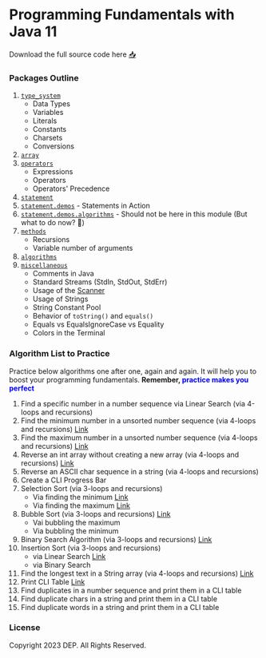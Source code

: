 # Programming Fundamentals with Java 11

Download the full source code here [📥](https://github.com/IJSE-Direct-Entry-Program-10/programming-fundamentals/archive/refs/heads/main.zip)

### Packages Outline
1. [`type_system`](src/type_system)
   - Data Types
   - Variables
   - Literals
   - Constants
   - Charsets
   - Conversions
2. [`array`](src/array)
3. [`operators`](src/operators)
   - Expressions
   - Operators
   - Operators' Precedence
3. [`statement`](src/statement)
4. [`statement.demos`](src/statement/demos) - Statements in Action
5. [`statement.demos.algorithms`](src/statement/demos/algorithms) - Should not be here in this module (But what to do now? 🤷)
7. [`methods`](src/method)
   - Recursions
   - Variable number of arguments
7. [`algorithms`](src/algorithms)
8. [`miscellaneous`](src/miscellaneous)
   - Comments in Java
   - Standard Streams (StdIn, StdOut, StdErr)
   - Usage of the [Scanner](https://docs.oracle.com/en/java/javase/11/docs/api/java.base/java/util/Scanner.html)
   - Usage of Strings
   - String Constant Pool
   - Behavior of `toString()` and `equals()`
   - Equals vs EqualsIgnoreCase vs Equality
   - Colors in the Terminal

### Algorithm List to Practice
Practice below algorithms one after one, again and again. It will help you to boost your programming fundamentals. **Remember, <span style="color: blue;">practice makes you perfect**</span> 
   1. Find a specific number in a number sequence via Linear Search (via 4-loops and recursions)
   2. Find the minimum number in a unsorted number sequence (via 4-loops and recursions) [Link](src/statement/demos/algorithms/MinMaxAlgo.java)
   3. Find the maximum number in a unsorted number sequence (via 4-loops and recursions) [Link](src/statement/demos/algorithms/MinMaxAlgo.java)
   4. Reverse an int array without creating a new array (via 4-loops and recursions) [Link](src/statement/demos/algorithms/ReverseArray.java)
   5. Reverse an ASCII char sequence in a string (via 4-loops and recursions)
   6. Create a CLI Progress Bar
   7. Selection Sort (via 3-loops and recursions) 
      - Via finding the minimum [Link](src/statement/demos/algorithms/SelectionSort1.java)
      - Via finding the maximum [Link](src/statement/demos/algorithms/SelectionSort2.java)
   8. Bubble Sort (via 3-loops and recursions) [Link](src/algorithms/BubbleSort.java)
      - Vai bubbling the maximum
      - Via bubbling the minimum
   9. Binary Search Algorithm (via 3-loops and recursions) [Link](src/algorithms/BinarySearch.java)
   10. Insertion Sort (via 3-loops and recursions) 
       - via Linear Search [Link](src/algorithms/InsertionSort.java)
       - via Binary Search
   11. Find the longest text in a String array (via 4-loops and recursions) [Link](src/miscellaneous/FindMaxLength.java)
   12. Print CLI Table [Link](src/miscellaneous/TableDemo.java)
   13. Find duplicates in a number sequence and print them in a CLI table
   14. Find duplicate chars in a string and print them in a CLI table
   15. Find duplicate words in a string and print them in a CLI table

### License
Copyright 2023 DEP. All Rights Reserved.